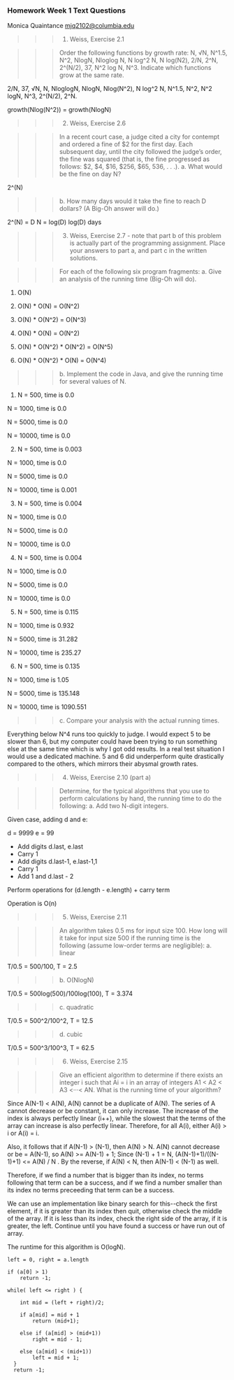 
### Homework Week 1 Text Questions
Monica Quaintance
mjq2102@columbia.edu



>>>1. Weiss, Exercise 2.1

>>>Order the following functions by growth rate: N, √N, N^1.5, N^2, NlogN,
>>> Nloglog N, N log^2 N, N log(N2), 2/N, 2^N, 2^(N/2), 37, N^2 log N, N^3.
>>> Indicate which functions grow at the same rate.

2/N, 37, √N, N, NloglogN, NlogN, Nlog(N^2), N log^2 N, N^1.5, N^2, N^2 logN,
N^3, 2^(N/2), 2^N.

growth(Nlog(N^2)) = growth(NlogN)


>>>2. Weiss, Exercise 2.6

>>>In a recent court case, a judge cited a city for contempt and ordered a
>>> fine of $2 for the first day. Each subsequent day, until the city 
>>>followed the judge’s order, the fine was squared (that is, the fine 
>>>progressed as follows: $2, $4, $16, $256, $65, 536, . . .).
>>>a. What would be the fine on day N?

2^(N)

>>>b. How many days would it take the fine to reach D dollars? 
>>>(A Big-Oh answer will do.)

2^(N) = D
N = log(D)
log(D) days


>>>3. Weiss, Exercise 2.7 - note that part b of this problem is actually 
>>>part of the programming assignment. Place your answers to part a, 
>>>and part c in the written solutions.

>>> For each of the following six program fragments:
>>> a. Give an analysis of the running time (Big-Oh will do).

1. O(N)

2. O(N) * O(N) = O(N^2)

3. O(N) * O(N^2) = O(N^3)

4. O(N) * O(N) = O(N^2)

5. O(N) * O(N^2) * O(N^2) = O(N^5)

6. O(N) * O(N^2) * O(N) = O(N^4)


>>> b. Implement the code in Java, and give the running time for several 
>>> values of N. 

1. N = 500, time is 0.0

  N = 1000, time is 0.0

  N = 5000, time is 0.0

  N = 10000, time is 0.0


2. N = 500, time is 0.003

  N = 1000, time is 0.0

  N = 5000, time is 0.0

  N = 10000, time is 0.001

3. N = 500, time is 0.004

  N = 1000, time is 0.0

  N = 5000, time is 0.0

  N = 10000, time is 0.0

4. N = 500, time is 0.004

  N = 1000, time is 0.0

  N = 5000, time is 0.0

  N = 10000, time is 0.0

5. N = 500, time is 0.115

  N = 1000, time is 0.932

  N = 5000, time is 31.282

  N = 10000, time is 235.27

6. N = 500, time is 0.135

  N = 1000, time is 1.05

  N = 5000, time is 135.148

  N = 10000, time is 1090.551


>>>c. Compare your analysis with the actual running times.

Everything below N^4 runs too quickly to judge. I would expect 5 to be slower 
than 6, but my computer could have been trying to run something else at 
the same time which is why I got odd results. In a real test situation 
I would use a dedicated machine. 5 and 6 did underperform quite 
drastically compared to the others, which mirrors their abysmal growth
rates.


>>>4. Weiss, Exercise 2.10 (part a)

>>> Determine, for the typical algorithms that you use to perform calculations
>>> by hand, the running time to do the following:
>>> a. Add two N-digit integers.

Given case, adding d and e:

d = 9999
e = 99

* Add digits d.last, e.last
* Carry 1
* Add digits d.last-1, e.last-1,1
* Carry 1
* Add 1 and d.last - 2

Perform operations for (d.length - e.length) + carry term

Operation is O(n) 


>>>5. Weiss, Exercise 2.11

>>> An algorithm takes 0.5 ms for input size 100. How long will it take 
>>> for input size 500 if the running time is the following (assume low-order
>>> terms are negligible): 
>>> a. linear

T/0.5 = 500/100, T = 2.5

>>> b. O(NlogN)

T/0.5 = 500log(500)/100log(100), T = 3.374

>>> c. quadratic 

T/0.5 = 500^2/100^2, T = 12.5

>>> d. cubic

T/0.5 = 500^3/100^3, T = 62.5


>>>6. Weiss, Exercise 2.15 

>>> Give an efficient algorithm to determine if there exists an integer
>>> i such that Ai = i in an array of integers A1 < A2 < A3 <···< AN.
>>> What is the running time of your algorithm?

Since A(N-1) < A(N), A(N) cannot be a duplicate of A(N). The series of A cannot decrease or be constant, it can only increase. The increase of the index is always perfectly linear (i++), while the slowest that the terms of the array can increase is also perfectly linear. Therefore, for all A(i), either A(i) > i or A(i) = i. 

Also, it follows that if A(N-1) > (N-1), then A(N) > N. A(N) cannot decrease or be = A(N-1), so A(N) >= A(N-1) + 1; Since (N-1) + 1 = N, (A(N-1)+1)/((N-1)+1) <= A(N) / N . By the reverse, if A(N) < N, then A(N-1) < (N-1) as well.

Therefore, if we find a number that is bigger than its index, no terms following that term can be a success, and if we find a number smaller than its index no terms preceeding that term can be a success.

We can use an implementation like binary search for this--check the first element, if it is greater than its index then quit, otherwise check the middle of the array. If it is less than its index, check the right side of the array, if it is greater, the left. Continue until you have found a success or have run out of array.

The runtime for this algorithm is O(logN).

    left = 0, right = a.length

    if (a[0] > 1)
        return -1;

    while( left <= right ) {

        int mid = (left + right)/2;

        if a[mid] = mid + 1
            return (mid+1);

        else if (a[mid] > (mid+1))
            right = mid - 1;

        else (a[mid] < (mid+1))
            left = mid + 1;
      }
      return -1;

